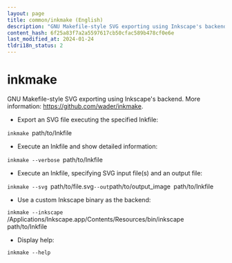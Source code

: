 ```yaml
---
layout: page
title: common/inkmake (English)
description: "GNU Makefile-style SVG exporting using Inkscape's backend."
content_hash: 6f25a83f7a2a5597617cb50cfac589b478cf0e6e
last_modified_at: 2024-01-24
tldri18n_status: 2
---
```

# inkmake

GNU Makefile-style SVG exporting using Inkscape's backend.
More information: <https://github.com/wader/inkmake>.

- Export an SVG file executing the specified Inkfile:

`inkmake `<span class="tldr-var badge badge-pill bg-dark-lm bg-white-dm text-white-lm text-dark-dm font-weight-bold">path/to/Inkfile</span>

- Execute an Inkfile and show detailed information:

`inkmake --verbose `<span class="tldr-var badge badge-pill bg-dark-lm bg-white-dm text-white-lm text-dark-dm font-weight-bold">path/to/Inkfile</span>

- Execute an Inkfile, specifying SVG input file(s) and an output file:

`inkmake --svg `<span class="tldr-var badge badge-pill bg-dark-lm bg-white-dm text-white-lm text-dark-dm font-weight-bold">path/to/file.svg</span>` --out `<span class="tldr-var badge badge-pill bg-dark-lm bg-white-dm text-white-lm text-dark-dm font-weight-bold">path/to/output_image</span>` `<span class="tldr-var badge badge-pill bg-dark-lm bg-white-dm text-white-lm text-dark-dm font-weight-bold">path/to/Inkfile</span>

- Use a custom Inkscape binary as the backend:

`inkmake --inkscape `<span class="tldr-var badge badge-pill bg-dark-lm bg-white-dm text-white-lm text-dark-dm font-weight-bold">/Applications/Inkscape.app/Contents/Resources/bin/inkscape</span>` `<span class="tldr-var badge badge-pill bg-dark-lm bg-white-dm text-white-lm text-dark-dm font-weight-bold">path/to/Inkfile</span>

- Display help:

`inkmake --help`
